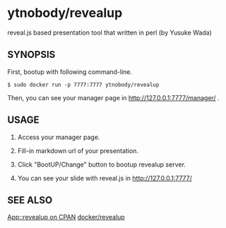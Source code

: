 # ytnobody/revealup

reveal.js based presentation tool that written in perl (by Yusuke Wada)

## SYNOPSIS

First, bootup with following command-line.

    $ sudo docker run -p 7777:7777 ytnobody/revealup

Then, you can see your manager page in http://127.0.0.1:7777/manager/ .

## USAGE

1. Access your manager page.

2. Fill-in markdown url of your presentation.

3. Click "BootUP/Change" button to bootup revealup server.

4. You can see your slide with reveal.js in http://127.0.0.1:7777/

## SEE ALSO

[App::revealup on CPAN](http://search.cpan.org/~yusukebe/App-revealup-0.19/lib/App/revealup.pm)
[docker/revealup](https://registry.hub.docker.com/u/ytnobody/revealup/)
